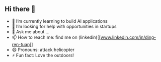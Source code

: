 ## Hi there 👋

<!--
**GeneralR3d/GeneralR3d** is a ✨ _special_ ✨ repository because its `README.md` (this file) appears on your GitHub profile.

Here are some ideas to get you started:

- 🔭 I’m currently working on ...
- 🌱 I’m currently learning ...
- 👯 I’m looking to collaborate on ...
- 🤔 I’m looking for help with ...
- 💬 Ask me about ...
- 📫 How to reach me: ...
- 😄 Pronouns: ...
- ⚡ Fun fact: ...
-->
- 🌱 I’m currently learning to build AI applications
- 🤔 I’m looking for help with opportunities in startups
- 💬 Ask me about ...
- 📫 How to reach me: find me on (linkedin)[[www.linkedin.com/in/ding-ren-tuan]]
- 😄 Pronouns: attack helicopter
- ⚡ Fun fact: Love the outdoors!
